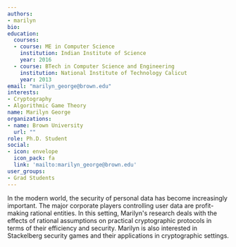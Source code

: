 ```yaml
---
authors:
- marilyn
bio:
education:
  courses:
  - course: ME in Computer Science
    institution: Indian Institute of Science
    year: 2016
  - course: BTech in Computer Science and Engineering
    institution: National Institute of Technology Calicut
    year: 2013
email: "marilyn_george@brown.edu"
interests:
- Cryptography
- Algorithmic Game Theory
name: Marilyn George
organizations:
- name: Brown University
  url: ""
role: Ph.D. Student
social:
- icon: envelope
  icon_pack: fa
  link: 'mailto:marilyn_george@brown.edu'
user_groups:
- Grad Students
---
```

In the modern world, the security of personal data has become increasingly important. The major corporate players controlling user data are profit-making rational entities. In this setting, Marilyn's research deals with the effects of rational assumptions on practical cryptographic protocols in terms of their efficiency and security. Marilyn is also interested in Stackelberg security games and their applications in cryptographic settings.